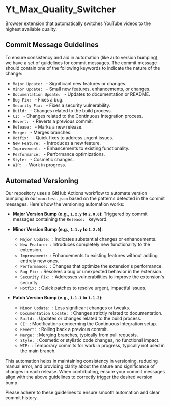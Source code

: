 # Yt_Max_Quality_Switcher

Browser extension that automatically switches YouTube videos to the highest available quality.

## Commit Message Guidelines

To ensure consistency and aid in automation (like auto version bumping), we have a set of guidelines for commit messages. The commit message should contain one of the following keywords to indicate the nature of the change:

- `Major Update: ` - Significant new features or changes.
- `Minor Update: ` - Small new features, enhancements, or changes.
- `Documentation Update: ` - Updates to documentation or README.
- `Bug Fix: ` - Fixes a bug.
- `Security Fix: ` - Fixes a security vulnerability.
- `Build: ` - Changes related to the build process.
- `CI: ` - Changes related to the Continuous Integration process.
- `Revert: ` - Reverts a previous commit.
- `Release: ` - Marks a new release.
- `Merge: ` - Merges branches.
- `Hotfix: ` - Quick fixes to address urgent issues.
- `New Feature: ` - Introduces a new feature.
- `Improvement: ` - Enhancements to existing functionality.
- `Performance: ` - Performance optimizations.
- `Style: ` - Cosmetic changes.
- `WIP: ` - Work in progress.

## Automated Versioning

Our repository uses a GitHub Actions workflow to automate version bumping in our `manifest.json` based on the patterns detected in the commit messages. Here's how the versioning automation works:

- **Major Version Bump (e.g., `1.x.y` to `2.0.0`)**: Triggered by commit messages containing the `Release: ` keyword.

- **Minor Version Bump (e.g., `1.1.y` to `1.2.0`)**:
  - `Major Update: `: Indicates substantial changes or enhancements.
  - `New Feature: `: Introduces completely new functionality to the extension.
  - `Improvement: `: Enhancements to existing features without adding entirely new ones.
  - `Performance: `: Changes that optimize the extension's performance.
  - `Bug Fix: `: Resolves a bug or unexpected behavior in the extension.
  - `Security Fix: `: Addresses vulnerabilities to improve the extension's security.
  - `Hotfix: `: Quick patches to resolve urgent, impactful issues.

- **Patch Version Bump (e.g., `1.1.1` to `1.1.2`)**:
  - `Minor Update: `: Less significant changes or tweaks.
  - `Documentation Update: `: Changes strictly related to documentation.
  - `Build: `: Updates or changes related to the build process.
  - `CI: `: Modifications concerning the Continuous Integration setup.
  - `Revert: `: Rolling back a previous commit.
  - `Merge: `: Merging branches, typically from pull requests.
  - `Style: `: Cosmetic or stylistic code changes, no functional impact.
  - `WIP: `: Temporary commits for work in progress, typically not used in the main branch.

This automation helps in maintaining consistency in versioning, reducing manual error, and providing clarity about the nature and significance of changes in each release. When contributing, ensure your commit messages align with the above guidelines to correctly trigger the desired version bump.

Please adhere to these guidelines to ensure smooth automation and clear commit history.